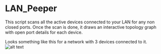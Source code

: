 # LAN_Peeper
This script scans all the active devices connected to your LAN for any non closed ports.
Once the scan is done, it draws an interactive topology graph with open port details for each device.

Looks something like this for a network with 3 devices connected to it.
![alt text](https://github.com/mslegion/Windows-Screen-Brightness-Changer/blob/master/screenshots/Screenshot.png)
